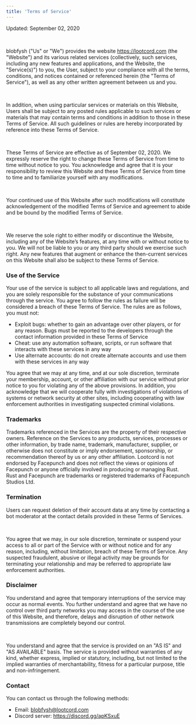 ```yaml
---
title: 'Terms of Service'
---
```


Updated: September 02, 2020

<br>

blobfysh ("Us" or "We") provides the website https://lootcord.com (the "Website") and its various related services (collectively, such services, including any new features and applications, and the Website, the "Service(s)") to you, the User, subject to your compliance with all the terms, conditions, and notices contained or referenced herein (the "Terms of Service"), as well as any other written agreement between us and you.

<br>

In addition, when using particular services or materials on this Website, Users shall be subject to any posted rules applicable to such services or materials that may contain terms and conditions in addition to those in these Terms of Service. All such guidelines or rules are hereby incorporated by reference into these Terms of Service.

<br>

These Terms of Service are effective as of September 02, 2020. We expressly reserve the right to change these Terms of Service from time to time without notice to you. You acknowledge and agree that it is your responsibility to review this Website and these Terms of Service from time to time and to familiarize yourself with any modifications.

<br>

Your continued use of this Website after such modifications will constitute acknowledgement of the modified Terms of Service and agreement to abide and be bound by the modified Terms of Service.

<br>

We reserve the sole right to either modify or discontinue the Website, including any of the Website’s features, at any time with or without notice to you. We will not be liable to you or any third party should we exercise such right. Any new features that augment or enhance the then-current services on this Website shall also be subject to these Terms of Service.

### Use of the Service

Your use of the service is subject to all applicable laws and regulations, and you are solely responsible for the substance of your communications through the service. You agree to follow the rules as failure will be considered a breach of these Terms of Service. The rules are as follows, you must not:

- Exploit bugs: whether to gain an advantage over other players, or for any reason. Bugs must be reported to the developers through the contact information provided in these Terms of Service
- Cheat: use any automation software, scripts, or run software that interacts with these services in any way
- Use alternate accounts: do not create alternate accounts and use them with these services in any way

You agree that we may at any time, and at our sole discretion, terminate your membership, account, or other affiliation with our service without prior notice to you for violating any of the above provisions. In addition, you acknowledge that we will cooperate fully with investigations of violations of systems or network security at other sites, including cooperating with law enforcement authorities in investigating suspected criminal violations.

### Trademarks

Trademarks referenced in the Services are the property of their respective owners. Reference on the Services to any products, services, processes or other information, by trade name, trademark, manufacturer, supplier, or otherwise does not constitute or imply endorsement, sponsorship, or recommendation thereof by us or any other affiliation. Lootcord is not endorsed by Facepunch and does not reflect the views or opinions of Facepunch or anyone officially involved in producing or managing Rust. Rust and Facepunch are trademarks or registered trademarks of Facepunch Studios Ltd.

### Termination

Users can request deletion of their account data at any time by contacting a bot moderator at the contact details provided in these Terms of Services.

<br>

You agree that we may, in our sole discretion, terminate or suspend your access to all or part of the Service with or without notice and for any reason, including, without limitation, breach of these Terms of Service. Any suspected fraudulent, abusive or illegal activity may be grounds for terminating your relationship and may be referred to appropriate law enforcement authorities.

### Disclaimer

You understand and agree that temporary interruptions of the service may occur as normal events. You further understand and agree that we have no control over third party networks you may access in the course of the use of this Website, and therefore, delays and disruption of other network transmissions are completely beyond our control.

<br>

You understand and agree that the service is provided on an "AS IS" and "AS AVAILABLE" basis. The service is provided without warranties of any kind, whether express, implied or statutory, including, but not limited to the implied warranties of merchantability, fitness for a particular purpose, title and non-infringement.

### Contact

You can contact us through the following methods:

- Email: blobfysh@lootcord.com
- Discord server: https://discord.gg/apKSxuE